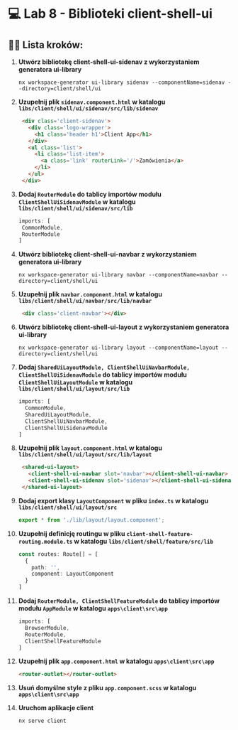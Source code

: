 # 💻 Lab 8 - Biblioteki client-shell-ui

## 🏋️‍♀️ Lista kroków:

1. **Utwórz bibliotekę client-shell-ui-sidenav z wykorzystaniem generatora ui-library**

   ```shell
   nx workspace-generator ui-library sidenav --componentName=sidenav --directory=client/shell/ui
   ```

2. **Uzupełnij plik `sidenav.component.html` w katalogu `libs/client/shell/ui/sidenav/src/lib/sidenav`**

   ```html
    <div class='client-sidenav'>
      <div class='logo-wrapper'>
        <h1 class='header h1'>Client App</h1>
      </div>
      <ul class='list'>
        <li class='list-item'>
          <a class='link' routerLink='/'>Zamówienia</a>
        </li>
      </ul>
    </div>
   ```

3. **Dodaj `RouterModule` do tablicy importów modułu `ClientShellUiSidenavModule` w katalogu `libs/client/shell/ui/sidenav/src/lib`**

   ```typescript
   imports: [
    CommonModule,
    RouterModule
   ]
   ```

4. **Utwórz bibliotekę client-shell-ui-navbar z wykorzystaniem generatora ui-library**

   ```shell
   nx workspace-generator ui-library navbar --componentName=navbar --directory=client/shell/ui
   ```

5. **Uzupełnij plik `navbar.component.html` w katalogu `libs/client/shell/ui/navbar/src/lib/navbar`**

   ```html
    <div class='client-navbar'></div>
   ```

6. **Utwórz bibliotekę client-shell-ui-layout z wykorzystaniem generatora ui-library**

   ```shell
   nx workspace-generator ui-library layout --componentName=layout --directory=client/shell/ui
   ```

7. **Dodaj `SharedUiLayoutModule, ClientShellUiNavbarModule, ClientShellUiSidenavModule` do tablicy importów modułu `ClientShellUiLayoutModule` w katalogu `libs/client/shell/ui/layout/src/lib`**

    ```typescript
    imports: [
      CommonModule,
      SharedUiLayoutModule,
      ClientShellUiNavbarModule,
      ClientShellUiSidenavModule
    ]
    ```

8. **Uzupełnij plik `layout.component.html` w katalogu `libs/client/shell/ui/layout/src/lib/layout`**

    ```html
     <shared-ui-layout>
       <client-shell-ui-navbar slot='navbar'></client-shell-ui-navbar>
       <client-shell-ui-sidenav slot='sidenav'></client-shell-ui-sidenav>
     </shared-ui-layout>
    ```

9. **Dodaj export klasy `LayoutComponent` w pliku `index.ts` w katalogu `libs/client/shell/ui/layout/src`**

    ```typescript
    export * from './lib/layout/layout.component';
    ```

10. **Uzupełnij definicję routingu w pliku `client-shell-feature-routing.module.ts` w katalogu `libs/client/shell/feature/src/lib`**

    ```typescript
    const routes: Route[] = [
      { 
        path: '',
        component: LayoutComponent
      } 
    ]
    ```

11. **Dodaj `RouterModule, ClientShellFeatureModule` do tablicy importów modułu `AppModule` w katalogu `apps\client\src\app`**

    ```typescript
    imports: [
      BrowserModule,
      RouterModule,
      ClientShellFeatureModule
    ]
    ```

12. **Uzupełnij plik `app.component.html` w katalogu `apps\client\src\app`**

    ```html
    <router-outlet></router-outlet>
    ```

13. **Usuń domyślne style z pliku `app.component.scss` w katalogu `apps\client\src\app`**


14. **Uruchom aplikacje client**

    ```shell
    nx serve client
    ```
